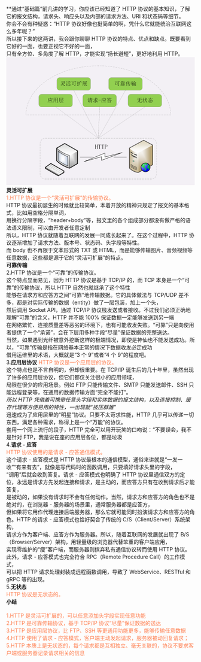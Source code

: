 **通过“基础篇”前几讲的学习，你应该已经知道了 HTTP 协议的基本知识，了解它的报文结构，请求头、响应头以及内部的请求方法、URI 和状态码等细节。</br>
你会不会有种疑惑：“HTTP 协议好像也挺简单的啊，凭什么它就能统治互联网这么多年呢？”</br>
所以接下来的这两讲，我会跟你聊聊 HTTP 协议的特点、优点和缺点。既要看到它好的一面，也要正视它不好的一面，</br>
只有全方位、多角度了解 HTTP，才能实现“扬长避短”，更好地利用 HTTP。</br>
![img_34.png](img_34.png)
**灵活可扩展**</br>
<span style="color: coral">
1.HTTP 协议是一个“灵活可扩展”的传输协议。</span></br>
HTTP 协议最初诞生的时候就比较简单，本着开放的精神只规定了报文的基本格式，比如用空格分隔单词，</br>
用换行分隔字段，“header+body”等，报文里的各个组成部分都没有做严格的语法语义限制，可以由开发者任意定制</br>
所以，HTTP 协议就随着互联网的发展一同成长起来了。在这个过程中，HTTP 协议逐渐增加了请求方法、版本号、状态码、头字段等特性。</br>
而 body 也不再限于文本形式的 TXT 或 HTML，而是能够传输图片、音频视频等任意数据，这些都是源于它的“灵活可扩展”的特点。</br>
**可靠传输**</br>
2.HTTP 协议是一个“可靠”的传输协议。</br>
这个特点显而易见，因为 HTTP 协议是基于 TCP/IP 的，而 TCP 本身是一个“可靠”的传输协议，所以 HTTP 自然也就继承了这个特性</br>
能够在请求方和应答方之间“可靠”地传输数据。它的具体做法与 TCP/UDP 差不多，都是对实际传输的数据（entity）做了一层包装，加上一个头，</br>
然后调用 Socket API，通过 TCP/IP 协议栈发送或者接收。不过我们必须正确地理解“可靠”的含义，HTTP 并不能 100% 保证数据一定能够发送到另一端</br>
在网络繁忙、连接质量差等恶劣的环境下，也有可能收发失败。“可靠”只是向使用者提供了一个“承诺”，会在下层用多种手段“尽量”保证数据的完整送达。</br>
当然，如果遇到光纤被意外挖断这样的极端情况，即使是神仙也不能发送成功。所以，“可靠”传输是指在网络基本正常的情况下数据收发必定成功</br>
借用运维里的术语，大概就是“3 个 9”或者“4 个 9”的程度吧。</br>
3.**应用层协议**
<span style="color: coral">HTTP 协议是一个应用层的协议。</span></br>
这个特点也是不言自明的，但却很重要。在 TCP/IP 诞生后的几十年里，虽然出现了许多的应用层协议，但它们都仅关注很小的应用领域，</br>
局限在很少的应用场景。例如 FTP 只能传输文件、SMTP 只能发送邮件、SSH 只能远程登录等，在通用的数据传输方面“完全不能打”。</br>
_所以 HTTP 凭借着可携带任意头字段和实体数据的报文结构，以及连接控制、缓存代理等方便易用的特性，一出现就“技压群雄”</br>_
迅速成为了应用层里的“明星”协议。只要不太苛求性能，HTTP 几乎可以传递一切东西，满足各种需求，称得上是一个“万能”的协议。</br>
套用一个网上流行的段子，HTTP 完全可以用开玩笑的口吻说：“不要误会，我不是针对 FTP，我是说在座的应用层各位，都是垃圾</br>
4.**请求 - 应答**</br>
<span style="color: coral">HTTP 协议使用的是请求 - 应答通信模式。</span></br>
这个请求 - 应答模式是 HTTP 协议最根本的通信模型，通俗来讲就是“一发一收”“有来有去”，就像是写代码时的函数调用，只要填好请求头里的字段，</br>
“调用”后就会收到答复。请求 - 应答模式也明确了 HTTP 协议里通信双方的定位，永远是请求方先发起连接和请求，是主动的，而应答方只有在收到请求后才能答复，</br>
是被动的，如果没有请求时不会有任何动作。当然，请求方和应答方的角色也不是绝对的，在浏览器 - 服务器的场景里，通常服务器都是应答方，</br>
但如果将它用作代理连接后端服务器，那么它就可能同时扮演请求方和应答方的角色。HTTP 的请求 - 应答模式也恰好契合了传统的 C/S（Client/Server）系统架构，</br>
请求方作为客户端、应答方作为服务器。所以，随着互联网的发展就出现了 B/S（Browser/Server）架构，用轻量级的浏览器代替笨重的客户端应用，</br>
实现零维护的“瘦”客户端，而服务器则摈弃私有通信协议转而使用 HTTP 协议。此外，请求 - 应答模式也完全符合 RPC（Remote Procedure Call）的工作模式，</br>
可以把 HTTP 请求处理封装成远程函数调用，导致了 WebService、RESTful 和 gRPC 等的出现。</br>
5.**无状态**</br>
<span style="color: coral">HTTP 协议是无状态的。</span></br>
**小结**</br>
<span style="color: coral"></br>
1.HTTP 是灵活可扩展的，可以任意添加头字段实现任意功能</br>
2.HTTP 是可靠传输协议，基于 TCP/IP 协议“尽量”保证数据的送达</br>
3.HTTP 是应用层协议，比 FTP、SSH 等更通用功能更多，能够传输任意数据</br>
4.HTTP 使用了请求 - 应答模式，客户端主动发起请求，服务器被动回复请求；</br>
5.HTTP 本质上是无状态的，每个请求都是互相独立、毫无关联的，协议不要求客户端或服务器记录请求相关的信息</br>
</span>


















